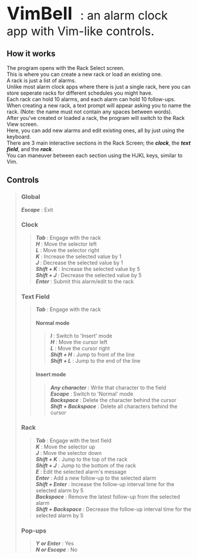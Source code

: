 <b><font size="+5">VimBell</font></b> <font size="+3">&nbsp;&nbsp;: an alarm clock app with Vim-like controls. </font>

## How it works
The program opens with the Rack Select screen.  
This is where you can create a new rack or load an existing one.  
A rack is just a list of alarms.  
Unlike most alarm clock apps where there is just a single rack, here you can store seperate racks for different schedules you might have.  
Each rack can hold 10 alarms, and each alarm can hold 10 follow-ups.  
When creating a new rack, a text prompt will appear asking you to name the rack. (Note: the name must not contain any spaces between words).  
After you've created or loaded a rack, the program will switch to the Rack View screen.  
Here, you can add new alarms and edit existing ones, all by just using the keyboard.  
There are 3 main interactive sections in the Rack Screen; the ***clock***, the ***text field***, and the ***rack***.  
You can maneuver between each section using the HJKL keys, similar to Vim.  

## Controls
> ### Global
> ***Escape*** : Exit
>
> ### Clock
>> ***Tab*** : Engage with the rack  
>> ***H*** : Move the selector left  
>> ***L*** : Move the selector right  
>> ***K*** : Increase the selected value by 1  
>> ***J*** : Decrease the selected value by 1  
>> ***Shift + K*** : Increase the selected value by 5  
>> ***Shift + J*** : Decrease the selected value by 5  
>> ***Enter*** : Submit this alarm/edit to the rack  
>
> ### Text Field
>> ***Tab*** : Engage with the rack  
>> #### Normal mode
>>> ***I*** : Switch to 'Insert' mode  
>>> ***H*** : Move the cursor left  
>>> ***L*** : Move the cursor right  
>>> ***Shift + H*** : Jump to front of the line  
>>> ***Shift + L*** : Jump to the end of the line  
>> #### Insert mode
>>> ***Any character*** : Write that character to the field  
>>> ***Escape*** : Switch to 'Normal' mode  
>>> ***Backspace*** : Delete the character behind the cursor  
>>> ***Shift + Backspace*** : Delete all characters behind the cursor  
>
> ### Rack
>> ***Tab*** : Engage with the text field  
>> ***K*** : Move the selector up  
>> ***J*** : Move the selector down  
>> ***Shift + K*** : Jump to the top of the rack  
>> ***Shift + J*** : Jump to the bottom of the rack  
>> ***E*** : Edit the selected alarm's message  
>> ***Enter*** : Add a new follow-up to the selected alarm  
>> ***Shift + Enter*** : Increase the follow-up interval time for the selected alarm by 5  
>> ***Backspace*** : Remove the latest follow-up from the selected alarm  
>> ***Shift + Backspace*** : Decrease the follow-up interval time for the selected alarm by 5  
>
> ### Pop-ups
>> ***Y or Enter*** : Yes  
>> ***N or Escape*** : No  

